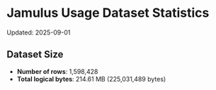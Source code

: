 # Jamulus Usage Dataset Statistics

Updated: 2025-09-01

## Dataset Size
- **Number of rows**: 1,598,428
- **Total logical bytes**: 214.61 MB (225,031,489 bytes)
